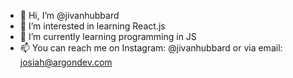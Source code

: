 - 👋 Hi, I’m @jivanhubbard
- 👀 I’m interested in learning React.js
- 🌱 I’m currently learning programming in JS
- 📫 You can reach me on Instagram: @jivanhubbard or via email: josiah@argondev.com

<!---
jivanhubbard/jivanhubbard is a ✨ special ✨ repository because its `README.md` (this file) appears on your GitHub profile.
You can click the Preview link to take a look at your changes.
--->
